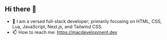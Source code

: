 ## Hi there 👋

- 🔭 I am a versed full-stack developer; primarily focusing on HTML, CSS, Lua, JavaScript, Next.js, and Tailwind CSS.
- 📫 How to reach me: https://macdevelopment.dev
